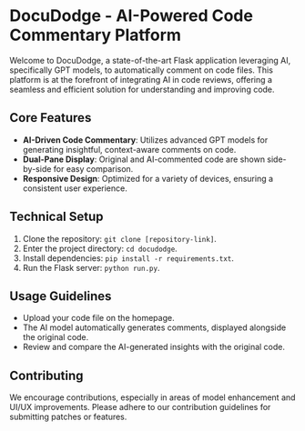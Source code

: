 # DocuDodge - AI-Powered Code Commentary Platform

Welcome to DocuDodge, a state-of-the-art Flask application leveraging AI, specifically GPT models, to automatically comment on code files. This platform is at the forefront of integrating AI in code reviews, offering a seamless and efficient solution for understanding and improving code.

## Core Features
- **AI-Driven Code Commentary**: Utilizes advanced GPT models for generating insightful, context-aware comments on code.
- **Dual-Pane Display**: Original and AI-commented code are shown side-by-side for easy comparison.
- **Responsive Design**: Optimized for a variety of devices, ensuring a consistent user experience.

## Technical Setup
1. Clone the repository: `git clone [repository-link]`.
2. Enter the project directory: `cd docudodge`.
3. Install dependencies: `pip install -r requirements.txt`.
4. Run the Flask server: `python run.py`.

## Usage Guidelines
- Upload your code file on the homepage.
- The AI model automatically generates comments, displayed alongside the original code.
- Review and compare the AI-generated insights with the original code.

## Contributing
We encourage contributions, especially in areas of model enhancement and UI/UX improvements. Please adhere to our contribution guidelines for submitting patches or features.

